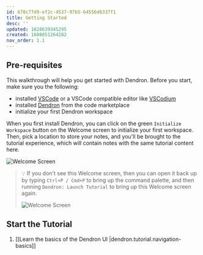 ```yaml
---
id: 678c77d9-ef2c-4537-97b5-64556d6337f1
title: Getting Started
desc: ''
updated: 1628639345295
created: 1608051264282
nav_order: 1.1
---
```



## Pre-requisites

This walkthrough will help you get started with Dendron. Before you start, make sure you the following:
- installed [VSCode](https://code.visualstudio.com/download) or a VSCode compatible editor like [VSCodium](https://vscodium.com/)
- installed [Dendron](https://marketplace.visualstudio.com/items?itemName=dendron.dendron) from the code marketplace
- initialize your first Dendron workspace

When you first install Dendron, you can click on the green `Initialize Workspace` button on the Welcome screen to initialize your first workspace. Then, pick a location to store your notes, and you'll be brought to the tutorial experience, which will contain notes with the same tutorial content here.

![Welcome Screen](https://org-dendron-public-assets.s3.amazonaws.com/images/tutorial-welcome-screen.png)

> 💡 If you don't see this Welcome screen, then you can open it back up by typing `Ctrl+P / Cmd+P` to bring up the command palette, and then running `Dendron: Launch Tutorial` to bring up this Welcome screen again.
>
> ![Welcome Screen](https://org-dendron-public-assets.s3.amazonaws.com/images/tutorial-launch-tutorial-cmd.png)

## Start the Tutorial

1. [[Learn the basics of the Dendron UI |dendron.tutorial.navigation-basics]]

